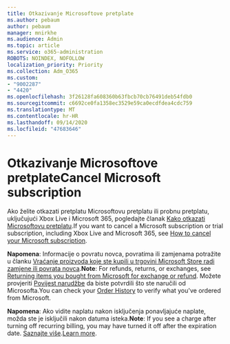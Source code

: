```yaml
---
title: Otkazivanje Microsoftove pretplate
ms.author: pebaum
author: pebaum
manager: mnirkhe
ms.audience: Admin
ms.topic: article
ms.service: o365-administration
ROBOTS: NOINDEX, NOFOLLOW
localization_priority: Priority
ms.collection: Adm_O365
ms.custom:
- "9002287"
- "4420"
ms.openlocfilehash: 3f26128fa608360b63fbcb70cb76491deb54fdb0
ms.sourcegitcommit: c6692ce0fa1358ec3529e59ca0ecdfdea4cdc759
ms.translationtype: MT
ms.contentlocale: hr-HR
ms.lasthandoff: 09/14/2020
ms.locfileid: "47683646"
---
```

# <a name="cancel-microsoft-subscription"></a><span data-ttu-id="61f9d-102">Otkazivanje Microsoftove pretplate</span><span class="sxs-lookup"><span data-stu-id="61f9d-102">Cancel Microsoft subscription</span></span>

<span data-ttu-id="61f9d-103">Ako želite otkazati pretplatu Microsoftovu pretplatu ili probnu pretplatu, uključujući Xbox Live i Microsoft 365, pogledajte članak [Kako otkazati Microsoftovu pretplatu](https://support.microsoft.com/help/4027815).</span><span class="sxs-lookup"><span data-stu-id="61f9d-103">If you want to cancel a Microsoft subscription or trial subscription, including Xbox Live and Microsoft 365, see [How to cancel your Microsoft subscription](https://support.microsoft.com/help/4027815).</span></span>

<span data-ttu-id="61f9d-104">**Napomena**: Informacije o povratu novca, povratima ili zamjenama potražite u članku [Vraćanje proizvoda koje ste kupili u trgovini Microsoft Store radi zamjene ili povrata novca](https://support.microsoft.com/help/10558).</span><span class="sxs-lookup"><span data-stu-id="61f9d-104">**Note**: For refunds, returns, or exchanges, see [Returning items you bought from Microsoft for exchange or refund](https://support.microsoft.com/help/10558).</span></span> <span data-ttu-id="61f9d-105">Možete provjeriti [Povijest narudžbe](https://account.microsoft.com/billing/orders/) da biste potvrdili što ste naručili od Microsofta.</span><span class="sxs-lookup"><span data-stu-id="61f9d-105">You can check your [Order History](https://account.microsoft.com/billing/orders/) to verify what you've ordered from Microsoft.</span></span> 

<span data-ttu-id="61f9d-106">**Napomena**: Ako vidite naplatu nakon isključenja ponavljajuće naplate, možda ste je isključili nakon datuma isteka.</span><span class="sxs-lookup"><span data-stu-id="61f9d-106">**Note**: If you see a charge after turning off recurring billing, you may have turned it off after the expiration date.</span></span> <span data-ttu-id="61f9d-107">[Saznajte više](https://support.microsoft.com/help/10640).</span><span class="sxs-lookup"><span data-stu-id="61f9d-107">[Learn more](https://support.microsoft.com/help/10640).</span></span> 
